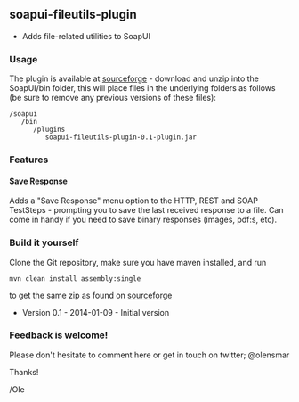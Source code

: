 ## soapui-fileutils-plugin

- Adds  file-related utilities to SoapUI

### Usage

The plugin is available at [sourceforge](https://sourceforge.net/projects/soapui-plugins/files/soapui-fileutils-plugin/) -
download and unzip into the SoapUI/bin folder, this will place files in the underlying folders as follows
(be sure to remove any previous versions of these files):

```
/soapui
   /bin
      /plugins
         soapui-fileutils-plugin-0.1-plugin.jar
```

### Features


#### Save Response
Adds a "Save Response" menu option to the HTTP, REST and SOAP TestSteps - prompting you to save the last received response to a file.
Can come in handy if you need to save binary responses (images, pdf:s, etc).

### Build it yourself

Clone the Git repository, make sure you have maven installed, and run

```
mvn clean install assembly:single
```

to get the same zip as found on [sourceforge](https://sourceforge.net/projects/soapui-plugins/files/soapui-fileutils-plugin/)

- Version 0.1 - 2014-01-09 - Initial version

### Feedback is welcome!

Please don't hesitate to comment here or get in touch on twitter; @olensmar

Thanks!

/Ole